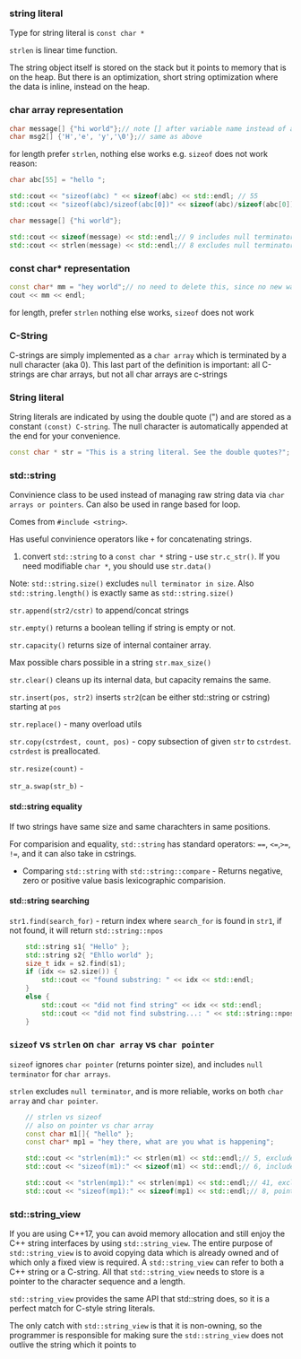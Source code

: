 
### string literal

Type for string literal is `const char *`

`strlen` is linear time function.

The string object itself is stored on the stack but it points to memory that is on the heap.
But there is an optimization, short string optimization where the data is inline, instead on the heap.


### char array representation

```cpp
char message[] {"hi world"};// note [] after variable name instead of after char like java
char msg2[] {'H','e', 'y','\0'};// same as above
```
for length prefer `strlen`, nothing else works e.g. `sizeof` does not work
reason:
```cpp
char abc[55] = "hello ";

std::cout << "sizeof(abc) " << sizeof(abc) << std::endl; // 55
std::cout << "sizeof(abc)/sizeof(abc[0])" << sizeof(abc)/sizeof(abc[0]) << std::endl; // 55/1 = 55
```

```cpp
char message[] {"hi world"};

std::cout << sizeof(message) << std::endl;// 9 includes null terminator
std::cout << strlen(message) << std::endl;// 8 excludes null terminator
```


### const char* representation

```cpp
const char* mm = "hey world";// no need to delete this, since no new was used
cout << mm << endl;
```
for length, prefer `strlen` nothing else works, `sizeof` does not work

### C-String

C-strings are simply implemented as a `char array` which is terminated by a null character (aka 0). 
This last part of the definition is important: all C-strings are char arrays, but not all char arrays are c-strings


### String literal

String literals are indicated by using the double quote (") and are stored as a constant `(const) C-string`.
The null character is automatically appended at the end for your convenience.

```cpp
const char * str = "This is a string literal. See the double quotes?";
```

### std::string

Convinience class to be used instead of managing raw string
data via `char arrays or pointers`. Can also be used in range based for loop.

Comes from `#include <string>`.

Has useful convinience operators like `+` for concatenating strings.

1. convert `std::string` to a `const char *` string - use `str.c_str()`.
If you need modifiable `char *`, you should use `str.data()`

Note: `std::string.size()` excludes `null terminator in size`. Also `std::string.length()` is exactly same as `std::string.size()`

`str.append(str2/cstr)` to append/concat strings 

`str.empty()` returns a boolean telling if string is empty or not.

`str.capacity()` returns size of internal container array.

Max possible chars possible in a string `str.max_size()`

`str.clear()` cleans up its internal data, but capacity remains the same.

`str.insert(pos, str2)` inserts `str2`(can be either std::string or cstring) starting at `pos`

`str.replace()` - many overload utils

`str.copy(cstrdest, count, pos)` - copy subsection of given `str` to `cstrdest`. `cstrdest` is preallocated.

`str.resize(count)` -

`str_a.swap(str_b)` - 


#### std::string equality

If two strings have same size and 
same charachters in same positions.

For comparision and equality,
`std::string` has standard operators:
`==`, `<=`,`>=`, `!=`, and it can also take in cstrings.

* Comparing `std::string` with `std::string::compare`  - Returns negative, zero or positive value basis lexicographic comparision.

#### std::string searching

`str1.find(search_for)` - return index where `search_for` is found in `str1`, if not found, it will return `std::string::npos`
```cpp
	std::string s1{ "Hello" };
	std::string s2{ "Ehllo world" };
	size_t idx = s2.find(s1);
	if (idx <= s2.size()) {
		std::cout << "found substring: " << idx << std::endl;
	}
	else {
		std::cout << "did not find string" << idx << std::endl;
		std::cout << "did not find substring...: " << std::string::npos << std::endl;
	}
```




### `sizeof` vs `strlen` on `char array` vs `char pointer`

`sizeof` ignores `char pointer` (returns pointer size), and includes `null terminator` for `char arrays`.

`strlen` excludes `null terminator`, and is more reliable, works on both `char array` and `char pointer`.
```cpp
	// strlen vs sizeof
	// also on pointer vs char array
	const char m1[]{ "hello" };
	const char* mp1 = "hey there, what are you what is happening";

	std::cout << "strlen(m1):" << strlen(m1) << std::endl;// 5, excludes null char
	std::cout << "sizeof(m1):" << sizeof(m1) << std::endl;// 6, includes null char

	std::cout << "strlen(mp1):" << strlen(mp1) << std::endl;// 41, excludes null char
	std::cout << "sizeof(mp1):" << sizeof(mp1) << std::endl;// 8, pointer size
```


### std::string_view

If you are using C++17, you can avoid memory allocation and still enjoy the C++ string interfaces by using `std::string_view`. 
The entire purpose of `std::string_view` is to avoid copying data which is already owned and of which only a fixed view is required. 
A `std::string_view` can refer to both a C++ string or a C-string. All that `std::string_view` needs to store is a pointer to the character sequence and a length.

`std::string_view` provides the same API that std::string does, 
so it is a perfect match for C-style string literals.

The only catch with `std::string_view` is that it is non-owning, 
so the programmer is responsible for making sure the `std::string_view` does not outlive the string which it points to